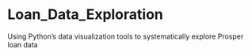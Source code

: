 # Loan_Data_Exploration
Using Python’s data visualization tools to systematically explore Prosper loan data 
